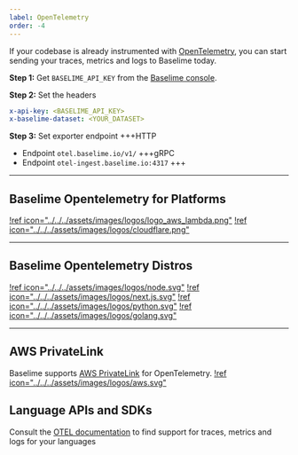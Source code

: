 ```yaml
---
label: OpenTelemetry
order: -4
---
```


If your codebase is already instrumented with [OpenTelemetry](https://opentelemetry.io/), you can start sending your traces, metrics and logs to Baselime today.

**Step 1:** Get `BASELIME_API_KEY` from the [Baselime console](https://console.baselime.io).

**Step 2:** Set the headers
```yaml
x-api-key: <BASELIME_API_KEY>
x-baselime-dataset: <YOUR_DATASET>
```

**Step 3:** Set exporter endpoint
+++HTTP
- Endpoint `otel.baselime.io/v1/`
+++gRPC
- Endpoint `otel-ingest.baselime.io:4317`
+++

---
## Baselime Opentelemetry for Platforms
[!ref icon="../../../assets/images/logos/logo_aws_lambda.png"](../../platforms/aws/aws-lambda/traces/index.md)
[!ref icon="../../../assets/images/logos/cloudflare.png"](../../platforms/cloudflare/traces.md)

---

## Baselime Opentelemetry Distros
[!ref icon="../../../assets/images/logos/node.svg"](../../languages/node.js.md)
[!ref icon="../../../assets/images/logos/next.js.svg"](../../languages/next.js.md)
[!ref icon="../../../assets/images/logos/python.svg"](../../languages/python.md)
[!ref icon="../../../assets/images/logos/golang.svg"](../../languages/go.md)

---

## AWS PrivateLink

Baselime supports [AWS PrivateLink](https://aws.amazon.com/privatelink/) for OpenTelemetry.
[!ref icon="../../../assets/images/logos/aws.svg"](./private-link.md)

## Language APIs and SDKs
Consult the [OTEL documentation](https://opentelemetry.io/docs/languages/) to find support for traces, metrics and logs for your languages